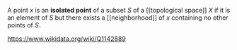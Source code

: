A point $x$ is an **isolated point** of a subset $S$ of a [[topological space]] $X$ if it is an element of $S$ but there exists a [[neighborhood]] of $x$ containing no other points of $S$. 

https://www.wikidata.org/wiki/Q1142889